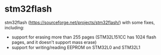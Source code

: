 # stm32flash

stm32flash (https://sourceforge.net/projects/stm32flash/) with some fixes, including:
* support for erasing more than 255 pages (STM32L151CC has 1024 flash pages, and it doesn't support mass erase)
* support for writing/reading EEPROM on STM32L0 and STM32L1
